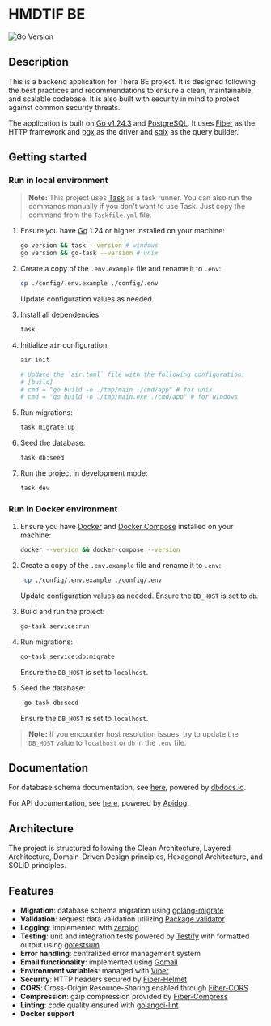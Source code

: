 # HMDTIF BE

![Go Version](https://img.shields.io/badge/Go-1.24+-00ADD8?style=flat&logo=go)

## Description

This is a backend application for Thera BE project. It is designed following the best practices and recommendations to ensure a clean, maintainable, and scalable codebase. It is also built with security in mind to protect against common security threats.

The application is built on [Go v1.24.3](https://tip.golang.org/doc/go1.24) and [PostgreSQL](https://www.postgresql.org/). It uses [Fiber](https://docs.gofiber.io/) as the HTTP framework and [pgx](https://github.com/jackc/pgx) as the driver and [sqlx](github.com/jmoiron/sqlx) as the query builder.

## Getting started

### Run in local environment

> **Note:** This project uses [Task](https://taskfile.dev/) as a task runner. You can also run the commands manually if you don't want to use Task. Just copy the command from the `Taskfile.yml` file.

1. Ensure you have [Go](https://go.dev/dl/) 1.24 or higher installed on your machine:

   ```bash
   go version && task --version # windows
   go version && go-task --version # unix
   ```

2. Create a copy of the `.env.example` file and rename it to `.env`:

   ```bash
   cp ./config/.env.example ./config/.env
   ```

   Update configuration values as needed.

3. Install all dependencies:

   ```bash
   task
   ```

4. Initialize `air` configuration:

	 ```bash
	 air init

	 # Update the `air.toml` file with the following configuration:
	 # [build]
	 # cmd = "go build -o ./tmp/main ./cmd/app" # for unix
	 # cmd = "go build -o ./tmp/main.exe ./cmd/app" # for windows
	 ```

5. Run migrations:

	 ```bash
	 task migrate:up
	 ```

6. Seed the database:

	 ```bash
	 task db:seed
	 ```

7. Run the project in development mode:

   ```bash
   task dev
   ```

### Run in Docker environment
1. Ensure you have [Docker](https://docs.docker.com/get-docker/) and [Docker Compose](https://docs.docker.com/compose/install/) installed on your machine:

   ```bash
   docker --version && docker-compose --version
   ```

2. Create a copy of the `.env.example` file and rename it to `.env`:

   ```bash
    cp ./config/.env.example ./config/.env
    ```

    Update configuration values as needed. Ensure the `DB_HOST` is set to `db`.

3. Build and run the project:

   ```bash
   go-task service:run
   ```

4. Run migrations:

   ```bash
   go-task service:db:migrate
   ```

   Ensure the `DB_HOST` is set to `localhost`.

5. Seed the database:

   ```bash
    go-task db:seed
    ```

    Ensure the `DB_HOST` is set to `localhost`.

> **Note:** If you encounter host resolution issues, try to update the `DB_HOST` value to `localhost` or `db` in the `.env` file.

## Documentation

For database schema documentation, see [here](https://dbdocs.io/ahargunyllib/thera-be), powered by [dbdocs.io](https://dbdocs.io/).

For API documentation, see [here](https://nhppsttnad.apidog.io), powered by [Apidog](https://apidog.com/).

## Architecture

The project is structured following the Clean Architecture, Layered Architecture, Domain-Driven Design principles, Hexagonal Architecture, and SOLID principles.

## Features

- **Migration**: database schema migration using [golang-migrate](https://github.com/golang-migrate/migrate)
- **Validation**: request data validation utilizing [Package validator](https://github.com/go-playground/validator)
- **Logging**: implemented with [zerolog](https://github.com/rs/zerolog)
- **Testing**: unit and integration tests powered by [Testify](https://github.com/stretchr/testify) with formatted output using [gotestsum](https://github.com/gotestyourself/gotestsum)
- **Error handling**: centralized error management system
- **Email functionality**: implemented using [Gomail](https://github.com/go-gomail/gomail)
- **Environment variables**: managed with [Viper](https://github.com/spf13/viper)
- **Security**: HTTP headers secured by [Fiber-Helmet](https://docs.gofiber.io/api/middleware/helmet)
- **CORS**: Cross-Origin Resource-Sharing enabled through [Fiber-CORS](https://docs.gofiber.io/api/middleware/cors)
- **Compression**: gzip compression provided by [Fiber-Compress](https://docs.gofiber.io/api/middleware/compress)
- **Linting**: code quality ensured with [golangci-lint](https://golangci-lint.run)
- **Docker support**
